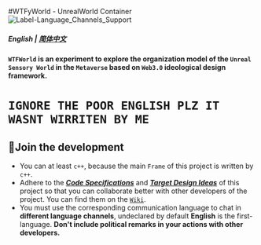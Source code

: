 #WTFyWorld - UnrealWorld Container
![Label-Language_Channels_Support](https://img.shields.io/badge/Language%20Channels%20Support-English%20Chinese-red)

##### English | [简体中文](https://github.com/iamyou/WTFWorld/wiki/%E8%87%AA%E8%BF%B0)

**`WTFWorld` is an experiment to explore the organization model of the `Unreal Sensory World` in the `Metaverse` based on `Web3.0` ideological design framework.**

# **`IGNORE THE POOR ENGLISH PLZ IT WASNT WIRRITEN BY ME`**

## 📕Join the development
- You can at least `c++`, because the main `Frame` of this project is written by `c++`.
- Adhere to the [***Code Specifications***](https://github.com/iamyou/WTFWorld/wiki/CodeSpecifications) and [***Target Design Ideas***](https://github.com/iamyou/WTFWorld/wiki/TargetDesignIdeas) of this project so that you can collaborate better with other developers of the project. You can find them on the [`Wiki`](https://github.com/iamyou/WTFWorld/wiki).
- You must use the corresponding communication language to chat in **different language channels**, undeclared by default **English** is the first-language. **Don't include political remarks in your actions with other developers.**
